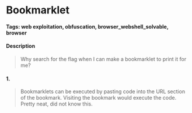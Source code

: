 # Bookmarklet

#### Tags: web exploitation, obfuscation, browser_webshell_solvable, browser

#### Description
> Why search for the flag when I can make a bookmarklet to print it for me?

#### 1. 
> Bookmarklets can be executed by pasting code into the URL section of the bookmark. Visiting the bookmark would execute the code. Pretty neat, did not know this. 